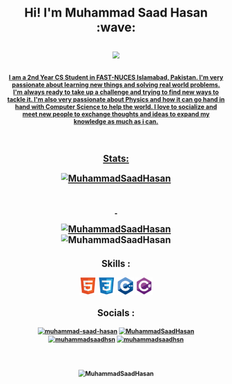 <h1 align = "center">Hi! I'm Muhammad Saad Hasan :wave: <p align="center"> <a href="https://git.io/typing-svg"><img src="https://readme-typing-svg.herokuapp.com?font=Courier&pause=1000&color=18EBF7&width=435&lines=Computer+Science+Student;Problem+Solver;Passionate+about+Physics;Always%20Learning&center=true&width=500&height=50"> <h4 align="center">I am a 2nd Year CS Student in FAST-NUCES Islamabad, Pakistan. I'm very passionate about learning new things and solving real world problems. I'm always ready to take up a challenge and trying to find new ways to tackle it. I'm also very passionate about Physics and how it can go hand in hand with Computer Science to help the world. I love to socialize and meet new people to exchange thoughts and ideas to expand my knowledge as much as i can.</h4> <br>
  
 
  <h2 align="center">Stats:
  <p align="center">
	<p align="center"><img src="https://github-readme-streak-stats.herokuapp.com/?user=MuhammadSaadHasan&theme=react" alt="MuhammadSaadHasan"  /></p>

<br/>
  &nbsp;
  <p align="center">
	  <img src="https://github-readme-stats.vercel.app/api/top-langs?username=MuhammadSaadHasan&show_icons=true&locale=en&layout=compact&theme=react" alt="MuhammadSaadHasan" height="192px"/>
	  <a></a>
    <img src="https://streak-stats.demolab.com/?user=MuhammadSaadHasan&theme=react" alt="MuhammadSaadHasan" height="192px"/>
</p>
  <h2 align="center">Skills :

<h4 align="center">

<img align="center" alt="HTML5" width="40px" src="https://raw.githubusercontent.com/devicons/devicon/master/icons/html5/html5-original.svg"/>
<img align="center" alt="CSS" width="40px" src="https://raw.githubusercontent.com/devicons/devicon/master/icons/css3/css3-original.svg"/>
<img align="center" alt="C++" width="40px" src="https://raw.githubusercontent.com/devicons/devicon/master/icons/cplusplus/cplusplus-original.svg"/>
<img align="center" alt="C#" width="40px" src="https://raw.githubusercontent.com/devicons/devicon/master/icons/csharp/csharp-original.svg"/>
  
 ## <h2 align="center">Socials :
<h4 align="center">

<a href="https://www.linkedin.com/in/muhammad-saad-hasan/" target="blank"><img align="center" src="https://raw.githubusercontent.com/rahuldkjain/github-profile-readme-generator/master/src/images/icons/Social/linked-in-alt.svg" alt="muhammad-saad-hasan" height="30" width="40" /></a>
  <a></a>
<a href="https://github.com/MuhammadSaadHasan" target="blank"><img align="center" src="https://raw.githubusercontent.com/rahuldkjain/github-profile-readme-generator/master/src/images/icons/Social/github.svg" alt="MuhammadSaadHasan" height="30" width="40" /></a>
    <a></a>
<a href="https://www.instagram.com/muhammadsaadhsn/" target="blank"><img align="center" src="https://raw.githubusercontent.com/rahuldkjain/github-profile-readme-generator/master/src/images/icons/Social/instagram.svg" alt="muhammadsaadhsn" height="30" width="40" /></a>
  <a></a>
<a href="https://twitter.com/muhammadsaadhsn" target="blank"><img align="center" src="https://raw.githubusercontent.com/rahuldkjain/github-profile-readme-generator/master/src/images/icons/Social/twitter.svg" alt="muhammadsaadhsn" height="30" width="40" /></a>
 
</p>
<br><br>
   
 <p align="center"> <img src="https://komarev.com/ghpvc/?username=MuhammadSaadHasan18&label=Profile%20views&color=0e75b6&style=plastic" alt="MuhammadSaadHasan" /> </p>
 
